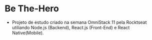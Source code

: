 # Be The-Hero

- Projeto de estudo criado na semana OmniStack 11 pela Rocktseat utiliando Node.js (Backend), React.js (Front-End) e React Native(Mobile).
